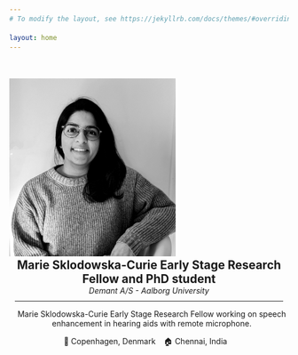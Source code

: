 ```yaml
---
# To modify the layout, see https://jekyllrb.com/docs/themes/#overriding-theme-defaults

layout: home
---
```


<div class="center">

<div class="row">
  <div class="column left">
      <img src="assets/img/Vsathya_profile.jpg" width="300" style="margin-top:35px; margin-left:0px">
  </div>
  <div class="column right">
    <h2 style="margin:0; text-align:center"> Marie Sklodowska-Curie Early Stage Research Fellow and PhD student  </h2>
    <p style="font-style:italic; margin:0; text-align:center" > Demant A/S - Aalborg University</p>
    <hr color="#4CAE04" noshade style="margin:10px">
    <p style="text-align:center; margin-left:10px"> Marie Sklodowska-Curie Early Stage Research Fellow working on speech enhancement in hearing aids with remote microphone.</p>
    <p style="text-align:center; margin-left:-2px"> 📍 Copenhagen, Denmark &ensp; 🏠 Chennai, India &ensp; </p>
  </div>
</div>
</div>
 <!-- 🗣 English, Tamil, Hindi, Kannada -->
<!-- style="font-variant: small-caps" -->
